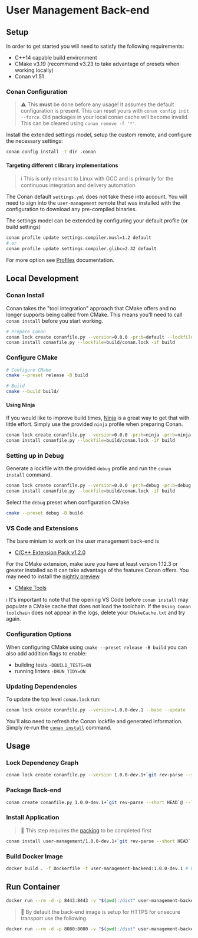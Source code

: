 # User Management Back-end

## Setup

In order to get started you will need to satisfy the following requirements:

- C++14 capable build environment
- CMake v3.19 (recommend v3.23 to take advantage of presets when working locally)
- Conan v1.51

### Conan Configuration

> :warning: This **must** be done before any usage!
> It assumes the default configuration is present. This can reset yours with `conan config init --force`.
> Old packages in your local conan cache will become invalid. This can be cleared using `conan remove -f '*'`.

Install the extended settings model, setup the custom remote, and configure the necessary settings:

```sh
conan config install -t dir .conan
```

#### Targeting different `C` library implementations

> :information_source: This is only relevant to Linux with GCC and is primarily for the continuous integration and delivery automation

The Conan default `settings.yml` does not take these into account. You will need to sign into the `user-management` remote that was installed
with the configuration to download any pre-compiled binaries.

The settings model can be extended by configuring your default profile (or build settings)

```sh
conan profile update settings.compiler.musl=1.2 default
# or
conan profile update settings.compiler.glibc=2.32 default
```

For more option see [Profiles](https://docs.conan.io/en/latest/reference/profiles.html) documentation.

## Local Development

### Conan Install

Conan takes the "tool integration" approach that CMake offers and no longer supports being called from CMake.
This means you'll need to call `conan install` before you start working.

```sh
# Prepare Conan
conan lock create conanfile.py --version=0.0.0 -pr:b=default --lockfile=conan.lock --lockfile-out=build/conan.lock
conan install conanfile.py --lockfile=build/conan.lock -if build
```

### Configure CMake

```sh
# Configure CMake
cmake --preset release -B build

# Build
cmake --build build/
```

#### Using Ninja

If you would like to improve build times, [Ninja](https://ninja-build.org/manual.html) is a great way to get that with little effort.
Simply use the provided `ninja` profile when preparing Conan.

```sh
conan lock create conanfile.py --version=0.0.0 -pr:h=ninja -pr:b=ninja --lockfile=conan.lock --lockfile-out=build/conan.lock
conan install conanfile.py --lockfile=build/conan.lock -if build
```

### Setting up in Debug

Generate a lockfile with the provided `debug` profile and run the `conan install` command.

```sh
conan lock create conanfile.py --version=0.0.0 -pr:h=debug -pr:b=debug --lockfile=conan.lock --lockfile-out=build/conan.lock
conan install conanfile.py --lockfile=build/conan.lock -if build
```

Select the `debug` preset when configuration CMake

```sh
cmake --preset debug -B build
```

### VS Code and Extensions

The bare minium to work on the user management back-end is

- [C/C++ Extension Pack v1.2.0](https://marketplace.visualstudio.com/items?itemName=ms-vscode.cpptools-extension-pack)

For the CMake extension, make sure you have at least version 1.12.3 or greater installed so it can
take advantage of the features Conan offers. You may need to install the [nightly preview](https://github.com/microsoft/vscode-cmake-tools/pull/2544#issuecomment-1164797621).

- [CMake Tools](https://marketplace.visualstudio.com/items?itemName=ms-vscode.cmake-tools)

:information_source: It's important to note that the opening VS Code before `conan install` may populate a CMake cache that
does not load the toolchain. If the `Using Conan toolchain` does not appear in the logs, delete your `CMakeCache.txt` and try again.

### Configuration Options

When configuring CMake using `cmake --preset release -B build` you can also add addition flags to enable:

- building tests `-DBUILD_TESTS=ON`
- running linters `-DRUN_TIDY=ON`

### Updating Dependencies

To update the top level `conan.lock` run:

```sh
conan lock create conanfile.py --version=1.0.0-dev.1 --base --update
```

You'll also need to refresh the Conan lockfile and generated information.
Simply re-run the [`conan install`](#conan-install) command.

## Usage

### Lock Dependency Graph

```sh
conan lock create conanfile.py --version 1.0.0-dev.1+`git rev-parse --short HEAD` --lockfile=conan.lock --lockfile-out=build/conan.lock -pr:b=default
```

### Package Back-end

```sh
conan create conanfile.py 1.0.0-dev.1+`git rev-parse --short HEAD`@ --lockfile build/conan.lock
```

### Install Application

> :notebook: This step requires the [packing](#package-back-end) to be completed first

```sh
conan install user-management/1.0.0-dev.1+`git rev-parse --short HEAD`  --lockfile build/conan.lock
```

### Build Docker Image

```sh
docker build . -f Dockerfile -t user-management-backend:1.0.0-dev.1 # Docker does not support SemVer build information
```

## Run Container

```sh
docker run --rm -d -p 8443:8443 -v "$(pwd):/dist" user-management-backend:1.0.0-dev.1
```

> :notebook: By default the back-end image is setup for HTTPS for unsecure transport use the following

```sh
docker run --rm -d -p 8080:8080 -v "$(pwd):/dist" user-management-backend:1.0.0-dev.1 dist -a "0.0.0.0" -p 8080 -n 4
```
